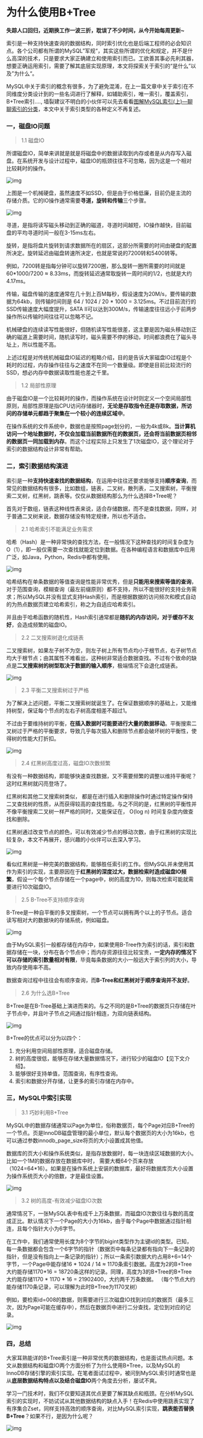 # 为什么使用B+Tree

**失踪人口回归，近期换工作一波三折，耽误了不少时间，从今开始每周更新~**

索引是一种支持快速查询的数据结构，同时索引优化也是后端工程师的必会知识点。各个公司都有所谓的MySQL”军规“，其实这些所谓的优化和规定，并不是什么高深的技术，只是要求大家正确建立和使用索引而已。工欲善其事必先利其器，想要正确运用索引，需要了解其底层实现原理，本文将探索关于索引的“是什么”以及”为什么“。

MySQL中关于索引的概念有很多，为了避免混淆，在上一篇文章中关于索引在不同维度分类设计到的一些名词进行了解释，如辅助索引，唯一索引，覆盖索引，B+Tree索引…., 墙裂建议不明白的小伙伴可以先去看看[图解MySQL索引(上)—聊聊索引的分类](https://mp.weixin.qq.com/s?__biz=MzI4MTA0OTIxMg==&mid=2247483703&idx=1&sn=8f186c5e1f09440b539594ece0a311eb&chksm=ebae6024dcd9e932e32c4468f0eb1fb8c148bed73ae0c33d06cb05314f2e12e07c977a144002&token=1212138108&lang=zh_CN#rd)，本文中关于索引类型的各种定义不再复述。

### 一，磁盘IO问题

> 1.1 磁盘IO

所谓磁盘IO，简单来讲就是就是将磁盘中的数据读取到内存或者是从内存写入磁盘。在系统开发与设计过程中，磁盘IO的瓶颈往往不可忽略，因为这是一个相对比较耗时的操作。

![img](http://source.mycookies.cn/202003152303_834.png?ERROR)

上图是一个机械硬盘，虽然速度不如SSD，但是由于价格低廉，目前仍是主流的存储介质。它的IO操作通常需要**寻道，旋转和传输**三个步骤。

![img](http://source.mycookies.cn/202003152308_686.png?ERROR)

寻道，是指将读写磁头移动到正确的磁道，寻道时间越短，IO操作越快，目前磁盘的平均寻道时间一般在3-15ms左右。

旋转，是指将盘片旋转到请求数据所在的扇区，这部分所需要的时间由硬盘的配置所决定。旋转延迟由磁盘转速所决定，也就是常说的7200转和5400转等。

例如，7200转是指每分钟可以旋转7200圈，那么旋转一圈所需要的时间就是60*1000/7200 ≈ 8.33ms，而旋转延迟通常取旋转一周时间的1/2，也就是大约4.17ms。

传输，磁盘传输的速度通常在几十到上百M每秒，假设速度为20M/s，要传输的数据为64kb，则传输时间则是 64 / 1024 / 20 * 1000 = 3.125ms。不过目前流行的SSD传输速度大幅度提升，SATA Ⅱ可以达到300M/s，传输速度往往远小于前两步操作所以传输时间往往可以忽略不记。

机械硬盘的连续读写性能很好，但随机读写性能很差，这主要是因为磁头移动到正确的磁道上需要时间，随机读写时，磁头需要不停的移动，时间都浪费在了磁头寻址上，所以性能不高。

上述过程是对传统机械磁盘IO延迟的粗略介绍，目的是告诉大家磁盘IO过程是个耗时的过程，内存操作往往与之速度不在同一个数量级。即使是目前比较流行的SSD，想必内存中数据读取性能也差之千里。

> 1.2 局部性原理

由于磁盘IO是一个比较耗时的操作，而操作系统在设计时则定义一个空间局部性原则，局部性原理是指CPU访问存储器时，**无论是存取指令还是存取数据，所访问的存储单元都趋于聚集在一个较小的连续区域中**。

在操作系统的文件系统中，数据也是按照page划分的，一般为4k或8k。**当计算机访问一个地址数据时，不仅会加载当前数据所在的数据页，还会将当前数据页相邻的数据页一同加载到内存**。而这个过程实际上只发生了1次磁盘IO，这个理论对于索引的数据结构设计非常有帮助。

### 二，索引数据结构演进

索引是一种**支持快速查找的数据结构**，在运用中往往还要求能够支持**顺序查询**，而常见的数据结构有很多，比如数组，链表，二叉树，散列表，二叉搜索树，平衡搜索二叉树，红黑树，跳表等。仅仅从数据结构那么为什么选择B+Tree呢？

首先对于数组，链表这种线性表来说，适合存储数据，而不是查找数据，同样，对于普通二叉树来说，数据存储没有特定规律，所以也不适合。

> 2.1 哈希索引不能满足业务需求

哈希（Hash）是一种非常快的查找方法，在一般情况下这种查找的时间复杂度为O（1），即一般仅需要一次查找就能定位到数据。在各种编程语言和数据库中应用广泛，如Java，Python，Redis中都有使用。

![img](http://source.mycookies.cn/202005172358_399.gif?ERROR)

哈希结构在单条数据的等值查询是性能非常优秀，但是**只能用来搜索等值的查询**， 对于范围查询，模糊查询（最左前缀原则）都不支持，所以不能很好的支持业务需求；所以MySQL并没有显式支持Hash索引，而是根据数据的访问频次和模式自动的为热点数据页建立哈希索引，称之为自适应哈希索引。

并且由于哈希函数的随机性，Hash索引通常都是**随机的内存访问，对于缓存不友好**，会造成频繁的磁盘IO。

> 2.2 二叉搜索树退化成链表

二叉搜索树，如果左子树不为空，则左子树上所有节点均小于根节点，右子树节点均大于根节点；由其属性不难看出，这种树非常适合数据查找。不过有个致命的缺点是**二叉搜索树的树型取决于数据的输入顺序**，极端情况下会退化成链表。

![img](http://source.mycookies.cn/202005112234_652.png?ERROR)

> 2.3 平衡二叉搜索树过于严格

为了解决上述问题，平衡二叉搜索树就诞生了。在保证数据顺序的基础上，又能维持树型，保证每个节点的左右子树高度相差不超过1。

不过由于要维持树的平衡，**在插入数据时可能要进行大量的数据移动**。平衡搜索二叉树过于严格的平衡要求，导致几乎每次插入和删除节点都会破坏树的平衡性，使得树的性能大打折扣。

![img](http://source.mycookies.cn/202005112235_894.gif?ERROR)

> 2.4 红黑树高度过高，磁盘IO次数频繁

有没有一种数据结构，即能够快速查找数据，又不需要频繁的调整以维持平衡呢？这时红黑树就闪亮登场了。

红黑树和其他二叉搜索树类似， 都是在进行插入和删除操作时通过特定操作保持二叉查找树的性质，从而获得较高的查找性能。与之不同的是，红黑树的平衡性并不像平衡搜索二叉树一样严格的同时，又能保证在， O(log n)  时间复杂度内做查找和删除。

红黑树通过改变节点的颜色，可以有效减少节点的移动次数，由于红黑树的实现比较复杂，本文不再展开，感兴趣的小伙伴可以去深入学习。

![img](http://source.mycookies.cn/202005112242_809.gif?ERROR)

看似红黑树是一种完美的数据结构，能够胜任索引的工作。但MySQL并未使用其作为索引的实现，主要原因在于**红黑树的深度过大，数据检索时造成磁盘IO频繁**，假设一个每个节点存储在一个page中，树的高度为10，则每次检索可能就需要进行10次磁盘IO。

> 2.5 B-Tree不支持顺序查询

B-Tree是一种自平衡的多叉搜索树，一个节点可以拥有两个以上的子节点。适合读写相对大的数据块的存储系统，例如磁盘。

![img](http://source.mycookies.cn/202005172317_874.png?ERROR)

由于MySQL索引一般都存储在内存中，如果使用B-Tree作为索引的话，索引和数据存储在一块，分布在各个节点中；而内存资源往往比较宝贵，**一定内存的情况下可以存储的索引数量相对有限**，毕竟每条数据的大小一般远大于索引列的大小，导致内存使用率不高。

数据查询过程中往往会有顺序查询，而**B-Tree和红黑树对于顺序查询并不友好**。

> 2.6 为什么选B+Tree

B+Tree是在B-Tree基础上演进而来的。与之不同的是B+Tree的数据页只存储在叶子节点中，并且叶子节点之间通过指针相连，为双向链表结构。

![img](http://source.mycookies.cn/202005172315_242.png?ERROR)

B+Tree的优点可以分为以四个：

1. 充分利用空间局部性原理，适合磁盘存储。
2. 树的高度很低，能够在存储大量数据情况下，进行较少的磁盘IO【见下文介绍】。
3. 能够很好支持单值，范围查询，有序性查询。
4. 索引和数据分开存储，让更多的索引存储在内存中。

### 三，MySQL中索引实现

> 3.1 巧妙利用B+Tree

MySQL中的数据存储通常以Page为单位，俗称数据页，每个Page对应B+Tree的一个节点。页是InnoDB磁盘管理的最小单位，默认每个数据页的大小为16kb，也可以通过参数innodb_page_size将页的大小设置成其他值。

数据库的页大小和操作系统类似，是指存放数据时，每一块连续区域数据的大小。比如一个1M的数据存放在数据库中时， 需要大概64个页来存放（1024=64*16）。如果是在操作系统上安装的数据库，最好将数据库页大小设置为操作系统页大小的倍数，才是最佳设置。

![img](http://source.mycookies.cn/202005172300_673.png?ERROR)

> 3.2 树的高度-有效减少磁盘IO次数

通常情况下，一张MySQL表中有成千上万条数据，而磁盘IO次数往往与数的高度成正比。默认情况下一个Page的大小为16kb，由于每个Page中数据通过指针相连，且每个指针大小为6字节。

在工作中，我们通常使用长度为8个字节的bigint类型作为主键id的类型。已知，每一条数据都会包含一个6字节的指针（数据页中每条记录都有指向下一条记录的指针，但是没有指向上一条记录的指针）；所以一条索引数据大约占用8+6=14个字节，一个Page中能存储16 * 1024 / 14 ≈ 1170条索引数据。高度为2的B+Tree大约能存储1170*16 = 18720条这样的记录。同理，高度为3的B+Tree的B+Tree大约能存储1170 * 1170 * 16 = 21902400，大约两千万条数据。  （每个节点大约能存储1170条记录，可以理解为此时B+Tree为1170叉树）

例如，要检索id=008的数据，则需要进行三次磁盘IO找到对应的数据页（最多三次，因为Page可能在缓存中），然后在数据页中进行二分查找，定位到对应的记录。

![img](http://source.mycookies.cn/202005172311_661.png?ERROR)

### 四，总结

大家耳熟能详的B+Tree索引是一种非常优秀的数据结构，也是面试热点问题。本文从数据结构和磁盘IO两个方面分析了为什么使用B+Tree，以及MySQL的InnoDB存储引擎的索引实现。在笔者面试过程中，被问到MySQL索引时通常也是从**底层数据结构特点以及结合磁盘IO**两个角度去分析，屡试不爽。

学习一门技术时，我们不仅要知道其优点更要了解其缺点和瓶颈。在分析MySQL索引的实现时，不妨试试从其他数据结构的缺点入手！在Redis中使用跳表实现了有序集合Zset，同样支持高效的顺序查询，对比MySQL索引实现，**跳表能否替换B+Tree**？如果不行，是因为什么呢？

![img](http://source.mycookies.cn/202002212337_444.png?ERROR)
